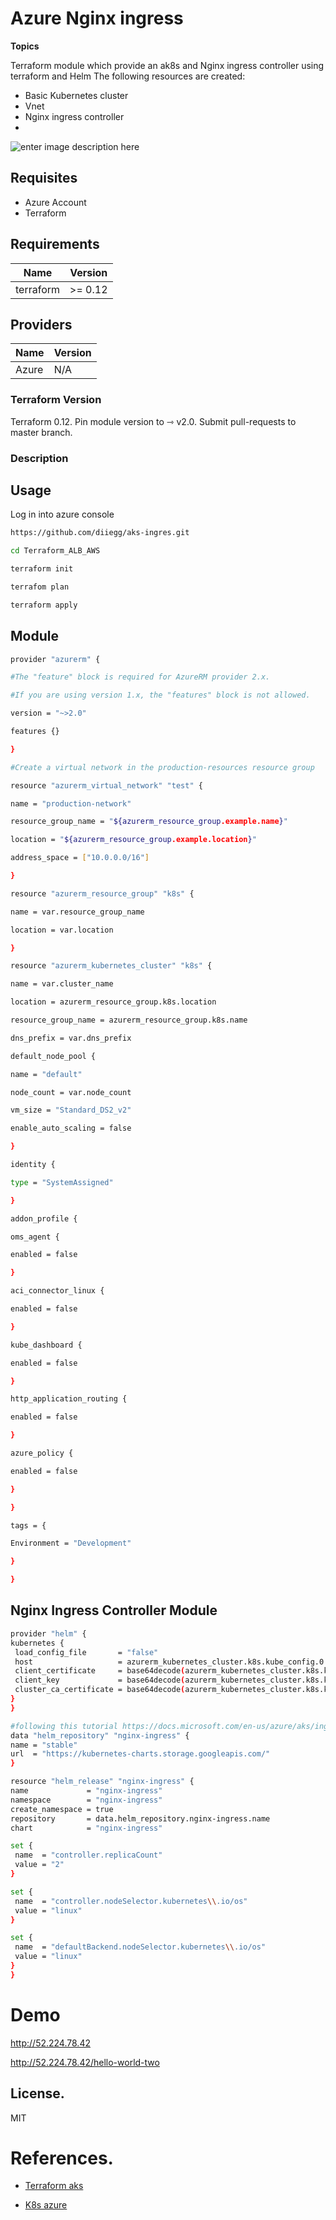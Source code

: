 # Azure Nginx ingress

**Topics**

Terraform module which provide an ak8s and Nginx ingress controller using terraform and Helm
The following resources are created:

 - Basic Kubernetes cluster
 - Vnet
 - Nginx ingress controller
 - 
![enter image description here](https://user-images.githubusercontent.com/12648295/98110796-8bd7c200-1e97-11eb-8116-1ab6cc55a525.png)
   
## Requisites
 
- Azure Account
- Terraform

 ## Requirements

| Name | Version |
|--|--|
|  terraform| >= 0.12  |

## Providers

|Name| Version
|--|--|
| Azure | N/A |
  
### Terraform Version

Terraform 0.12. Pin module version to ⇾ v2.0. Submit pull-requests to master branch.

### Description


## Usage

Log in into azure console

  ```sh
https://github.com/diiegg/aks-ingres.git

cd Terraform_ALB_AWS

terraform init

terrafom plan

terraform apply

```

## Module
  ```sh
  provider "azurerm" {

#The "feature" block is required for AzureRM provider 2.x.

#If you are using version 1.x, the "features" block is not allowed.

version = "~>2.0"

features {}

}

#Create a virtual network in the production-resources resource group

resource "azurerm_virtual_network" "test" {

name = "production-network"

resource_group_name = "${azurerm_resource_group.example.name}"

location = "${azurerm_resource_group.example.location}"

address_space = ["10.0.0.0/16"]

}

resource "azurerm_resource_group" "k8s" {

name = var.resource_group_name

location = var.location

}

resource "azurerm_kubernetes_cluster" "k8s" {

name = var.cluster_name

location = azurerm_resource_group.k8s.location

resource_group_name = azurerm_resource_group.k8s.name

dns_prefix = var.dns_prefix

default_node_pool {

name = "default"

node_count = var.node_count

vm_size = "Standard_DS2_v2"

enable_auto_scaling = false

}

identity {

type = "SystemAssigned"

}

addon_profile {

oms_agent {

enabled = false

}

aci_connector_linux {

enabled = false

}

kube_dashboard {

enabled = false

}

http_application_routing {

enabled = false

}

azure_policy {

enabled = false

}

}

tags = {

Environment = "Development"

}

}
``` 

## Nginx Ingress Controller Module

   ```sh
provider "helm" {
  kubernetes {
    load_config_file       = "false"
    host                   = azurerm_kubernetes_cluster.k8s.kube_config.0.host
    client_certificate     = base64decode(azurerm_kubernetes_cluster.k8s.kube_config.0.client_certificate)
    client_key             = base64decode(azurerm_kubernetes_cluster.k8s.kube_config.0.client_key)
    cluster_ca_certificate = base64decode(azurerm_kubernetes_cluster.k8s.kube_config.0.cluster_ca_certificate)
  }
}

#following this tutorial https://docs.microsoft.com/en-us/azure/aks/ingress-basic
data "helm_repository" "nginx-ingress" {
  name = "stable"
  url  = "https://kubernetes-charts.storage.googleapis.com/"
}

resource "helm_release" "nginx-ingress" {
  name             = "nginx-ingress"
  namespace        = "nginx-ingress"
  create_namespace = true
  repository       = data.helm_repository.nginx-ingress.name
  chart            = "nginx-ingress"

  set {
    name  = "controller.replicaCount"
    value = "2"
  }

  set {
    name  = "controller.nodeSelector.kubernetes\\.io/os"
    value = "linux"
  }

  set {
    name  = "defaultBackend.nodeSelector.kubernetes\\.io/os"
    value = "linux"
  }
}

```
# Demo

http://52.224.78.42

http://52.224.78.42/hello-world-two

License.
----
MIT

# References.

  

- [Terraform aks](https://learn.hashicorp.com/tutorials/consul/hashicorp-consul-service-aks)

- [K8s azure](https://docs.microsoft.com/en-us/azure/developer/terraform/create-k8s-cluster-with-aks-applicationgateway-ingress)
